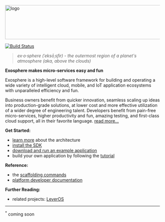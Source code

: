 <img src="documentation/logo.png" width="862" height="111" alt="logo">

[![Build Status](https://travis-ci.org/Originate/exosphere.svg?branch=master)](https://travis-ci.org/Originate/exosphere)

> _ex·o·sphere (ˈeksōˌsfir) - the outermost region of a planet's atmosphere (aka, above the clouds)_

__Exosphere makes micro-services easy and fun__

Exosphere is a high-level software framework
for building and operating
a wide variety of intelligent cloud, mobile, and IoT application ecosystems
with unparalleled efficiency and fun.

Business owners benefit from
quicker innovation,
seamless scaling up ideas into production-grade solutions,
at lower cost
and more effective utilization of a wider degree of engineering talent.
Developers benefit from
pain-free micro-services,
higher productivity and fun,
amazing testing,
and first-class cloud support,
all in their favorite language.
[read more...](website/benefits.md)


__Get Started:__
* [learn more](website/architecture.md) about the architecture
* [install the SDK](website/tutorial/part_1/03_installation.md)
* [download and run an example application](website/example-apps.md)
* build your own application by following the [tutorial](website/tutorial)


__Reference:__
* the [scaffolding commands](website/scaffolding.md)
* [platform developer documentation](website/developers/developers.md)


__Further Reading:__
* related projects: [LeverOS](https://github.com/leveros/leveros)


<hr>

<sup>&#42;</sup>
coming soon
